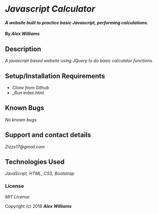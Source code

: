 # _Javascript Calculator_

#### _A website built to practice basic Javascript, performing calculations._

#### By _**Alex Williams**_

## Description

_A javascript based website using JQuery to do basic calculator functions._

## Setup/Installation Requirements

* _Clone from Github_
* _Run index.html

## Known Bugs

_No known bugs._

## Support and contact details

_Zizzs17@gmail.com_

## Technologies Used

_JavaScript, HTML, CSS, Bootstrap_

### License

*MIT License*

Copyright (c) 2018 **_Alex Williams_**
